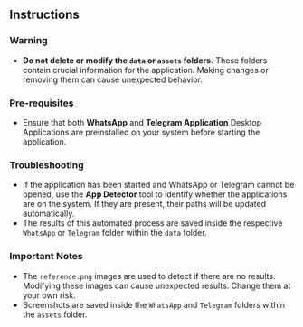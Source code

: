## Instructions

### Warning

- **Do not delete or modify the `data` or `assets` folders.** These folders contain crucial information for the application. Making changes or removing them can cause unexpected behavior.

### Pre-requisites

- Ensure that both **WhatsApp** and **Telegram Application** Desktop Applications are preinstalled on your system before starting the application.

### Troubleshooting

- If the application has been started and WhatsApp or Telegram cannot be opened, use the **App Detector** tool to identify whether the applications are on the system. If they are present, their paths will be updated automatically.
- The results of this automated process are saved inside the respective `WhatsApp` or `Telegram` folder within the `data` folder.

### Important Notes

- The `reference.png` images are used to detect if there are no results. Modifying these images can cause unexpected results. Change them at your own risk.
- Screenshots are saved inside the `WhatsApp` and `Telegram` folders within the `assets` folder.
